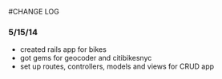 #CHANGE LOG

### 5/15/14

* created rails app for bikes
* got gems for geocoder and citibikesnyc
* set up routes, controllers, models and views for CRUD app
